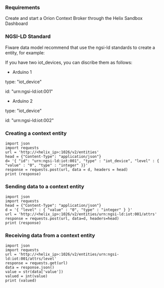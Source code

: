### Requirements

Create and start a Orion Context Broker through the Helix Sandbox Dashboard

### NGSI-LD Standard

Fiware data model recommend that use the ngsi-ld standards to create a entity, for example:

If you have two iot_devices, you can discribe them as follows:

- Arduino 1

type: "iot_device"

id: "urn:ngsi-ld:iot:001"

- Arduino 2

type: "iot_device"

id: "urn:ngsi-ld:iot:002"

### Creating a context entity
```
import json
import requests
url = 'http://<helix_ip>:1026/v2/entities'
head = {"Content-Type": "application/json"}
d= '{ "id": "urn:ngsi-ld:iot:001", "type" : "iot_device", "level" : { "value" : "0", "type" : "integer" }}'
response = requests.post(url, data = d, headers = head)
print (response)
```
### Sending data to a context entity
```
import json
import requests
head = {"Content-Type": "application/json"}   
d = '{ "level" : { "value" : "0", "type" : "integer" } }'
url = 'http://<helix_ip>:1026/v2/entities/urn:ngsi-ld:iot:001/attrs'
response = requests.post(url, data=d, headers=head)
print (response)
```
### Receiving data from a context entity
```
import json
import requests
url = 'http://<helix_ip>:1026/v2/entities/urn:ngsi-ld:iot:001/attrs/level'
response = requests.get(url)
data = response.json()
value = str(data['value'])
valued = int(value)
print (valued)
